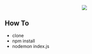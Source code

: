 <p align="center"><img src="https://trainingprdcdnendpoint.azureedge.net/Images/nodejs-520.jpg"></p>

## How To

- clone
- npm install
- nodemon index.js